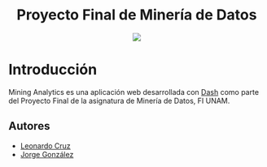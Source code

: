 <h1 align="center"> Proyecto Final de Minería de Datos </h1>

<p align="center">
  <img src="https://user-images.githubusercontent.com/68305096/229203880-6a951dc9-3557-49b6-a37f-df7130eb52d4.PNG">
</p>

# Introducción

Mining Analytics es una aplicación web desarrollada con [Dash](https://github.com/plotly/dash) como parte del Proyecto Final de la asignatura de Minería de Datos, FI UNAM. 

## Autores

- [Leonardo Cruz](https://github.com/chow-chow)
- [Jorge González](https://github.com/JTGlez)

